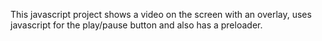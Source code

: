 This javascript project shows a video on the screen with an overlay, uses javascript for the play/pause button and also has a preloader.
